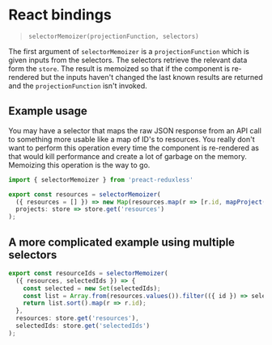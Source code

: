 # React bindings

> `selectorMemoizer(projectionFunction, selectors)`

The first argument of `selectorMemoizer` is a `projectionFunction` which is given inputs from the selectors. The selectors retrieve the relevant data form the `store`. The result is memoized so that if the component is re-rendered but the inputs haven't changed the last known results are returned and the `projectionFunction` isn't invoked.

## Example usage

You may have a selector that maps the raw JSON response from an API call to something more usable like a map of ID's to resources. You really don't want to perform this operation every time the component is re-rendered as that would kill performance and create a lot of garbage on the memory. Memoizing this operation is the way to go.

```js
import { selectorMemoizer } from 'preact-reduxless'

export const resources = selectorMemoizer(
  ({ resources = [] }) => new Map(resources.map(r => [r.id, mapProject(r)])),
  projects: store => store.get('resources')
);
```

## A more complicated example using multiple selectors

```js
export const resourceIds = selectorMemoizer(
  ({ resources, selectedIds }) => {
    const selected = new Set(selectedIds);
    const list = Array.from(resources.values()).filter(({ id }) => selected.has(id);
    return list.sort().map(r => r.id);
  },
  resources: store.get('resources'),
  selectedIds: store.get('selectedIds')
);
```
